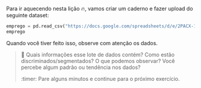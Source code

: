 Para ir aquecendo nesta lição 🔥, vamos criar um caderno e fazer upload do seguinte dataset:

```python
emprego = pd.read_csv("https://docs.google.com/spreadsheets/d/e/2PACX-1vRSa9oM9fC-QlT7VOeGhZQtrWnlNSTsk3U8DWGTOXUWtPH6u9o5O5eZ0kTg8mFTwAn9vMdGRK7o2SPB/pub?gid=243182620&single=true&output=csv")
emprego
```

Quando você tiver feito isso, observe com atenção os dados.

> :thinking: Quais informações esse lote de dados contém? Como estão discriminados/segmentados? O que podemos observar? Você percebe algum padrão ou tendência nos dados?
>
> :timer: Pare alguns minutos e continue para o próximo exercício.
